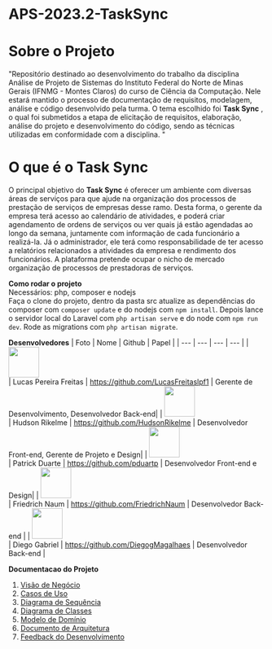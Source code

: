 # APS-2023.2-TaskSync


# **Sobre o Projeto**

"Repositório destinado ao desenvolvimento do trabalho da disciplina Análise de Projeto de Sistemas do Instituto Federal do Norte de Minas Gerais (IFNMG - Montes Claros) do curso de Ciência da Computação. Nele estará mantido o processo de documentação de requisitos, modelagem, análise e código desenvolvido pela turma. O tema escolhido foi **Task Sync** , o qual foi submetidos a etapa de elicitação de requisitos, elaboração, análise do projeto e desenvolvimento do código, sendo as técnicas utilizadas em conformidade com a disciplina. "

# **O que é o Task Sync**

O principal objetivo do **Task Sync** é oferecer um ambiente com diversas áreas de serviços para que ajude na organização dos processos de prestação de serviços de empresas desse ramo. Desta forma, o gerente da empresa terá acesso ao calendário de atividades, e poderá criar agendamento de ordens de serviços ou ver quais já estão agendadas ao longo da semana, juntamente com informação de cada funcionário a realizá-la. Já o administrador, ele terá como responsabilidade de ter acesso a relatórios relacionados a atividades da empresa e rendimento dos funcionários. A plataforma pretende ocupar o nicho de mercado organização de processos de prestadoras de serviços. 

**Como rodar o projeto**  
Necessários: php, composer e nodejs  
Faça o clone do projeto, dentro da pasta src atualize as dependências do composer com ```composer update``` e do nodejs com ```npm install```. Depois lance o servidor local do Laravel com ```php artisan serve``` e do node com ```npm run dev```. Rode as migrations com ```php artisan migrate```.

**Desenvolvedores**
| Foto | Nome | Github | Papel |
| --- | --- | --- | --- |
| <img src="https://github.com/LucasFreitaslpf1.png" width="60px;"/><br /> | Lucas Pereira Freitas | https://github.com/LucasFreitaslpf1 | Gerente de Desenvolvimento, Desenvolvedor Back-end|
| <img src="https://github.com/HudsonRikelme.png" width="60px;"/><br /> | Hudson Rikelme | https://github.com/HudsonRikelme | Desenvolvedor Front-end, Gerente de Projeto e Design|
| <img src="https://github.com/pduartp.png" width="60px;"/><br /> | Patrick Duarte | https://github.com/pduartp | Desenvolvedor Front-end e Design|
| <img src="https://github.com/FriedrichNaum.png" width="60px;"/><br /> | Friedrich Naum | https://github.com/FriedrichNaum | Desenvolvedor Back-end |
| <img src="https://github.com/DiegogMagalhaes.png" width="60px;"/><br /> | Diego Gabriel | https://github.com/DiegogMagalhaes | Desenvolvedor Back-end |


**Documentacao do Projeto**
1. [Visão de Negócio](https://github.com/luciofdsantos/APS-2023.2-TaskSync/blob/main/docs/ModeloVisaoDoNegocio.docx.pdf)
2. [Casos de Uso](https://github.com/luciofdsantos/APS-2023.2-TaskSync/blob/main/docs/DocumentodeCasosdeUso.pdf)
3. [Diagrama de Sequência](https://github.com/luciofdsantos/APS-2023.2-TaskSync/blob/main/docs/Diagrama%20de%20Sequencia.pdf)
4. [Diagrama de Classes](https://github.com/luciofdsantos/APS-2023.2-TaskSync/blob/main/docs/Diagrama%20de%20classes.pdf)
5. [Modelo de Domínio](https://github.com/luciofdsantos/APS-2023.2-TaskSync/blob/main/docs/Modelo%20de%20Domínio.pdf)
6. [Documento de Arquitetura](https://github.com/luciofdsantos/APS-2023.2-TaskSync/blob/main/docs/Documento%20Arquitetura%20de%20Software.pdf)
7. [Feedback do Desenvolvimento](https://github.com/luciofdsantos/APS-2023.2-TaskSync/blob/main/docs/Feedback%20sobre%20o%20Desenvolvimento.md)
